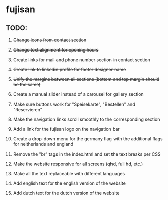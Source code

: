 # fujisan

## TODO:

1. ~~Change icons from contact section~~

2. ~~Change text alignment for opening hours~~

3. ~~Create links for mail and phone number section in contact section~~

4. ~~Create link to linkedin profile for footer designer name~~

5. ~~Unify the margins between all sections (bottom and top margin should be the same)~~

6. Create a manual slider instead of a carousel for gallery section

7. Make sure buttons work for "Speisekarte", "Bestellen" and "Reservieren"

8. Make the navigation links scroll smoothly to the corresponding section

9. Add a link for the fujisan logo on the navigation bar

10. Create a drop-down menu for the germany flag with the additional flags for neitherlands and england

11. Remove the "br" tags in the index.html and set the text breaks per CSS

12. Make the website responsive for all screens (qhd, full hd, etc.)

13. Make all the text replaceable with different languages

14. Add english text for the english version of the website

15. Add dutch text for the dutch version of the website